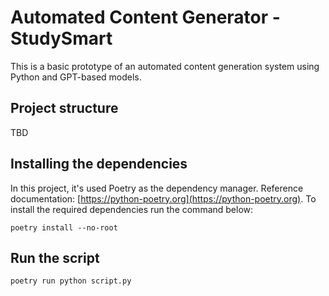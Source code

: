 # Automated Content Generator - StudySmart

This is a basic prototype of an automated content generation system using Python and GPT-based models. 

## Project structure

TBD

## Installing the dependencies

In this project, it's used Poetry as the dependency manager. Reference documentation: [https://python-poetry.org](https://python-poetry.org). To install the required dependencies run the command below:

```
poetry install --no-root
```

## Run the script

```
poetry run python script.py
```
